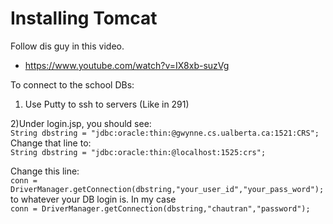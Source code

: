 Installing Tomcat
==============
Follow dis guy in this video.
* https://www.youtube.com/watch?v=IX8xb-suzVg   


To connect to the school DBs:   
1)  Use Putty to ssh to servers (Like in 291)   
 
2)Under login.jsp, you should see:   
`String dbstring = "jdbc:oracle:thin:@gwynne.cs.ualberta.ca:1521:CRS";`   
Change that line to:   
`String dbstring = "jdbc:oracle:thin:@localhost:1525:crs";`   
 
Change this line:   
`conn = DriverManager.getConnection(dbstring,"your_user_id","your_pass_word");`   
to whatever your DB login is. In my case   
`conn = DriverManager.getConnection(dbstring,"chautran","password");`
